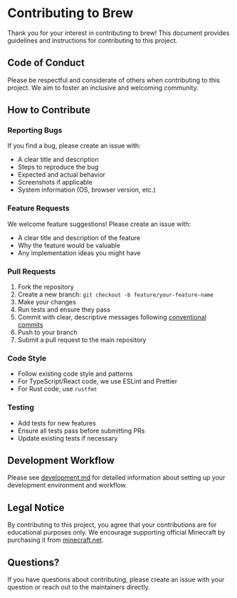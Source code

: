 # Contributing to Brew

Thank you for your interest in contributing to brew! This document provides guidelines and instructions for contributing to this project.

## Code of Conduct

Please be respectful and considerate of others when contributing to this project. We aim to foster an inclusive and welcoming community.

## How to Contribute

### Reporting Bugs

If you find a bug, please create an issue with:

- A clear title and description
- Steps to reproduce the bug
- Expected and actual behavior
- Screenshots if applicable
- System information (OS, browser version, etc.)

### Feature Requests

We welcome feature suggestions! Please create an issue with:

- A clear title and description of the feature
- Why the feature would be valuable
- Any implementation ideas you might have

### Pull Requests

1. Fork the repository
2. Create a new branch: `git checkout -b feature/your-feature-name`
3. Make your changes
4. Run tests and ensure they pass
5. Commit with clear, descriptive messages following [conventional commits](https://www.conventionalcommits.org/)
6. Push to your branch
7. Submit a pull request to the main repository

### Code Style

- Follow existing code style and patterns
- For TypeScript/React code, we use ESLint and Prettier
- For Rust code, use `rustfmt`

### Testing

- Add tests for new features
- Ensure all tests pass before submitting PRs
- Update existing tests if necessary

## Development Workflow

Please see [development.md](development.md) for detailed information about setting up your development environment and workflow.

## Legal Notice

By contributing to this project, you agree that your contributions are for educational purposes only. We encourage supporting official Minecraft by purchasing it from [minecraft.net](https://minecraft.net).

## Questions?

If you have questions about contributing, please create an issue with your question or reach out to the maintainers directly. 
